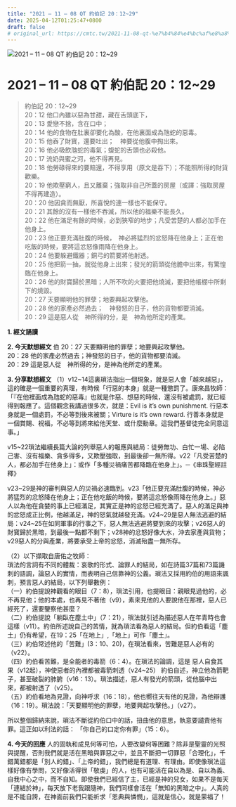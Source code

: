 ```yaml
---
title: "2021 – 11 – 08 QT 約伯記 20：12~29"
date: 2025-04-12T01:25:47+0800
draft: false
# original_url: https://cmtc.tw/2021-11-08-qt-%e7%b4%84%e4%bc%af%e8%a8%98-20%ef%bc%9a1229
---
```


![2021 – 11 – 08 QT 約伯記 20：12\~29](/images/qt.jpg   "2021 – 11 – 08 QT 約伯記 20：12\~29")

# 2021 – 11 – 08 QT 約伯記 20：12\~29

> 約伯記 20：12\~29  
> 20：12 他口內雖以惡為甘甜，藏在舌頭底下，  
> 20：13 愛戀不捨，含在口中；  
> 20：14 他的食物在肚裏卻要化為酸，在他裏面成為虺蛇的惡毒。  
> 20：15 他吞了財寶，還要吐出；　神要從他腹中掏出來。  
> 20：16 他必吸飲虺蛇的毒氣；蝮蛇的舌頭也必殺他。  
> 20：17 流奶與蜜之河，他不得再見。  
> 20：18 他勞碌得來的要賠還，不得享用（原文是吞下）；不能照所得的財貨歡樂。  
> 20：19 他欺壓窮人，且又離棄；強取非自己所蓋的房屋（或譯：強取房屋不得再建造）。  
> 20：20 他因貪而無厭，所喜悅的連一樣也不能保守。  
> 20：21 其餘的沒有一樣他不吞滅，所以他的福樂不能長久。  
> 20：22 他在滿足有餘的時候，必到狹窄的地步；凡受苦楚的人都必加手在他身上。  
> 20：23 他正要充滿肚腹的時候，　神必將猛烈的忿怒降在他身上；正在他吃飯的時候，要將這忿怒像雨降在他身上。  
> 20：24 他要躲避鐵器；銅弓的箭要將他射透。  
> 20：25 他把箭一抽，就從他身上出來；發光的箭頭從他膽中出來，有驚惶臨在他身上。  
> 20：26 他的財寶歸於黑暗；人所不吹的火要把他燒滅，要把他帳棚中所剩下的燒毀。  
> 20：27 天要顯明他的罪孽；地要興起攻擊他。  
> 20：28 他的家產必然過去；　神發怒的日子，他的貨物都要消滅。  
> 20：29 這是惡人從　神所得的分，是　神為他所定的產業。

**1. 經文誦讀**

**2.  今天默想經文**
伯 20：27 天要顯明他的罪孽；地要興起攻擊他。  
20：28 他的家產必然過去；神發怒的日子，他的貨物都要消滅。  
20：29 這是惡人從　神所得的分，是神為他所定的產業。

**3. 分享默想經文**
（1）v12\~14這裏瑣法指出一個現象，就是惡人會「越來越惡」，這的確是一個重要的真理，有時候「行惡的本身」就是一種懲罰了。康來昌牧師：「『在他裡面成為虺蛇的惡毒』也就是作惡、想惡的時候，還沒有被處罰，就已經得到報應了。這個觀念我講過很多次，就是：Evil is it’s own punishment. 行惡本身就是一個處罰，不必等到後來被關；Virture is it’s own reward. 行善本身就是一個賞賜、祝福，不必等到將來給他天堂、或什麼勳章。這我們基督徒完全同意這事。」

v15\~22瑣法繼續長篇大論的列舉惡人的報應與結局：徒勞無功、白忙一場、必陷己害、沒有福樂、貪多得多，又欺壓強取，到最後卻一無所得。v22「凡受苦楚的人，都必加手在他身上」：或作「多種災禍痛苦都降臨在他身上」。─《串珠聖經註釋》

v23\~29是神的審判與惡人的災禍必速臨到。v23「他正要充滿肚腹的時候，神必將猛烈的忿怒降在他身上；正在他吃飯的時候，要將這忿怒像雨降在他身上。」惡人以為他在貪婪的事上已經滿足，其實正是神的忿怒已經充滿了。惡人的滿足與神的忿怒成正比例，他越滿足，神的怒氣就越發充滿。v24\~29是惡人無法逃避的結局：v24\~25在如同軍事的行事之下，惡人無法逃避將要到來的攻擊；v26惡人的財寶歸於黑暗，到最後一點都不剩下；v28神的忿怒好像大水，沖去家產與貨物；v29惡人的分與產業，將要承受上帝的忿怒，消滅殆盡一無所存。

（2）以下擷取自唐佑之牧師：  
瑣法的言詞有不同的體裁：哀歌的形式、論罪人的結局，如在詩篇37篇和73篇譏刺的語調，論惡人的實情，而表明自己信靠神的公義。瑣法又採用約伯的用語來諷刺，預言惡人的結局，以下列舉數例：  
（一）約伯提說神觀看的眼目（7：8），瑣法引用，也提眼目：親眼見過他的，必不再見他；他的本處，也再見不著他（v9），素來見他的人要說他在那裡，惡人已經死了，還要鑒察他甚麼？  
（二）約伯提說「躺臥在塵土中」（7：21），瑣法就引述為描述惡人在年青時也會這樣（v11）。約伯所述說自己的苦情，就為瑣法看為惡人的結局。但約伯看這「塵土」仍有希望，在19：25「在地上」,「地上」可作「塵土」。  
（三）約伯常述他的「苦難」(3：10、20)，在瑣法看來，苦難是惡人必有的（v22）。  
（四）約伯看苦難，是全能者的毒箭（6：4）。在瑣法的論調，這是 惡人自食其果（v12起），神使惡者的內裡都被毒箭刺透（v24\~25） 約伯自述，神立他為箭靶子，甚至破裂的肺腑（v16：13）。瑣法描述，惡人有發光的箭頭，從他腦中出來，都被射透了（v25）。  
（五）約伯看地為見證，向神呼求（16：18），他也嚮往天有他的見證，為他辯護（16：19）。瑣法說：「天要顯明他的罪孽，地要興起攻擊他。」（v27）。

所以整個歸納來說，瑣法不斷從約伯口中的話，扭曲他的意思，執意要譴責他有罪。這正如以利法的話： 「你自己的口定你有罪」（15：6）。

**4. 今天的回應**
人的固執和成見何等可怕，人要改變何等困難？除非是聖靈的光照與提醒，否則我們就是活在黑暗與罪惡之中，並且不斷把一切罪惡「合理化」，千錯萬錯都是「別人的錯」、「上帝的錯」，我們總是有道理、有理由。即使像瑣法這樣好像有學問，又好像活得很「敬虔」的人，也有可能活在自以為是、自以為義、自我中心之中，而不自知。即使我們已經信了主，已經是神的兒女，如果不是每天「連結於神」，每天放下老我跟隨神，我們同樣會活在「無知的黑暗之中」。人真的是不能自誇，在神面前我們只能祈求「恩典與憐憫」，這就是信心，就是蒙福了！
